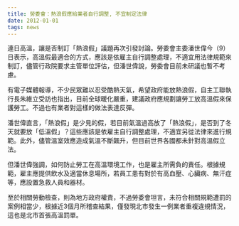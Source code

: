 ```yaml
---
title: 勞委會：熱浪假應給業者自行調整, 不宜制定法律
date: 2012-01-01
tags: news
---
```


連日高溫，讓是否制訂「熱浪假」議題再次引發討論。勞委會主委潘世偉今（9）日表示，高溫假最適合的方式，應該是依雇主自行調整處理，不適宜用法律規範來制訂，儘管行政院要求主管單位評估，但潘世偉說，勞委會目前未研議也暫不考慮。

有電子媒體報導，不少民眾難以忍受酷熱天氣，希望政府能放熱浪假，自主工聯執行長朱維立受訪也指出，目前全球暖化嚴重，建議政府應規劃讓勞工放高溫假來保護勞工。不過也有業者對這樣的做法表達反彈。
                      
潘世偉直言，「熱浪假」是少見的假，若目前氣溫過高放了「熱浪假」，是否到了冬天就要放「低溫假」？這些應該是依雇主自行調整處理，不適宜另從法律來進行規範。此外，儘管溫室效應造成氣溫不斷飆升，但目前世界各國都未針對高溫假立法。

但潘世偉強調，如何防止勞工在高溫環境工作，也是雇主所需負的責任。根據規範，雇主應提供飲水及適當休息場所，若員工患有對於有高血壓、心臟病、無汗症等，應設置急救人員和器材。

至於相關勞動檢查，則為地方政府權責，不過勞委會坦言，未符合相關規範遭罰的案例相當少，根據近3個月所稽查結果，僅發現北市發生一例業者重複違規情況，這也是北市首張高溫罰單。
